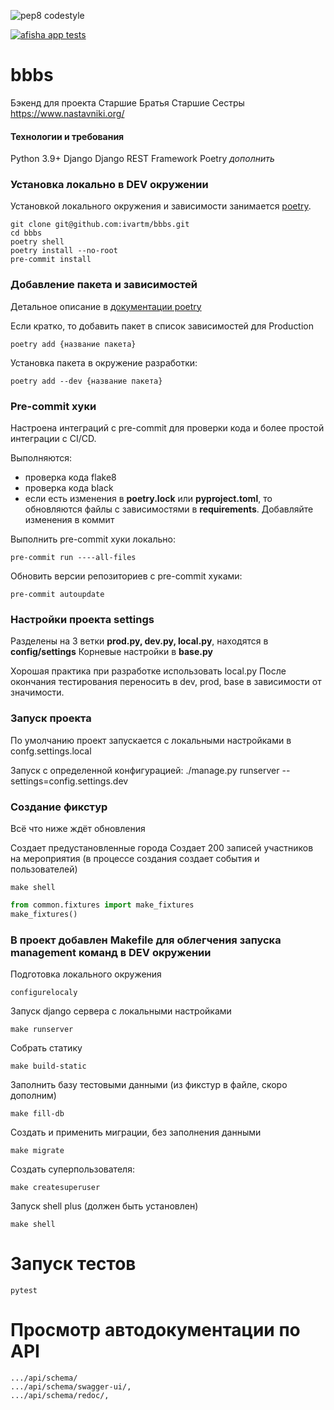 ![pep8 codestyle](https://github.com/ivartm/bbbs/actions/workflows/codestyle.yml/badge.svg)

[![afisha app tests](https://github.com/ivartm/bbbs/actions/workflows/tests.yml/badge.svg)](https://github.com/ivartm/bbbs/actions/workflows/tests.yml)

# bbbs
Бэкенд для проекта Старшие Братья Старшие Сестры https://www.nastavniki.org/


#### Технологии и требования
Python 3.9+
Django
Django REST Framework
Poetry
*дополнить*

### Установка локально в DEV окружении
Установкой локального окружения и зависимости занимается [poetry](https://python-poetry.org/docs/).

```shell
git clone git@github.com:ivartm/bbbs.git
cd bbbs
poetry shell
poetry install --no-root
pre-commit install
```

### Добавление пакета и зависимостей
Детальное описание в [документации poetry](https://python-poetry.org/docs/cli/)

Если кратко, то добавить пакет в список зависимостей для Production
```shell
poetry add {название пакета}
```

Установка пакета в окружение разработки:
```shell
poetry add --dev {название пакета}
```

### Pre-commit хуки
Настроена интеграций с pre-commit для проверки кода и более простой интеграции с CI/CD.

Выполняются:

- проверка кода flake8
- проверка кода black
- если есть изменения в **poetry.lock** или **pyproject.toml**, то обновляются файлы с зависимостями в **requirements**. Добавляйте изменения в коммит

Выполнить pre-commit хуки локально:
```shell
pre-commit run ----all-files
```

Обновить версии репозиториев с pre-commit хуками:
```shell
pre-commit autoupdate
```


### Настройки проекта settings
Разделены на 3 ветки **prod.py, dev.py, local.py**, находятся в **config/settings** Корневые настройки в **base.py**

Хорошая практика при разработке использовать local.py
После окончания тестирования переносить в dev, prod, base в зависимости от значимости.

### Запуск проекта
По умолчанию проект запускается с локальными настройками в confg.settings.local

Запуск с определенной конфигурацией:
./manage.py runserver --settings=config.settings.dev

### Создание фикстур

Всё что ниже ждёт обновления
>
Создает предустановленные города
Создает 200 записей участников на мероприятия (в процессе создания создает события и пользователей)


```shell
make shell
```

```python
from common.fixtures import make_fixtures
make_fixtures()
````

### В проект добавлен Makefile для облегчения запуска management команд в DEV окружении

Подготовка локального окружения
```shell
configurelocaly
```

Запуск django сервера c локальными настройками

```shell
make runserver
```

Собрать статику

```shell
make build-static
```

Заполнить базу тестовыми данными (из фикстур в файле, скоро дополним)
```shell
make fill-db
```

Создать и применить миграции, без заполнения данными
```shell
make migrate
```

Создать суперпользователя:
```shell
make createsuperuser
```

Запуск shell plus (должен быть установлен)

```shell
make shell
```

# Запуск тестов

```shell
pytest
```
# Просмотр автодокументации по API

```shell
.../api/schema/
.../api/schema/swagger-ui/,
.../api/schema/redoc/,
```
